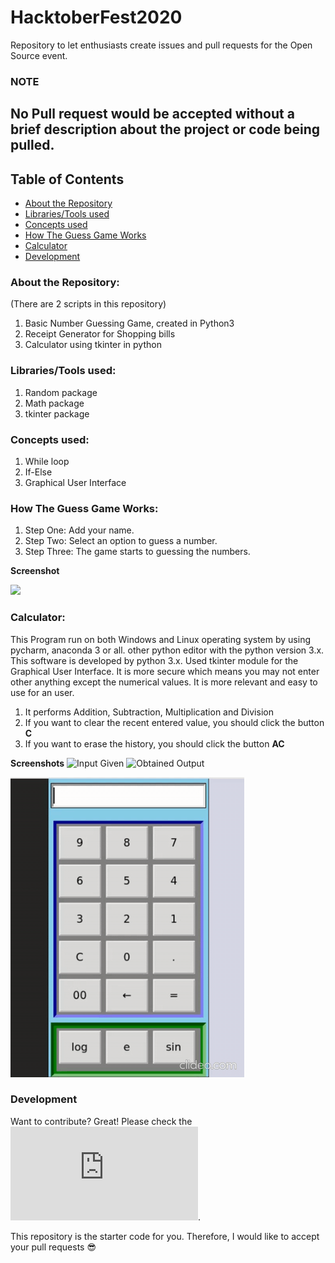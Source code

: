 # HacktoberFest2020
Repository to let enthusiasts create issues and pull requests for the Open Source event.

### NOTE
## No Pull request would be accepted without a brief description about the project or code being pulled. 

## Table of Contents

-   [About the Repository](#abouttherepository)
-   [Libraries/Tools used](#librariestoolsused)
-   [Concepts used](#conceptsused)
-   [How The Guess Game Works](#howtheguessgameworks)
-   [Calculator](#calculator)
-   [Development](#development)

### About the Repository:
(There are 2 scripts in this repository)
1) Basic Number Guessing Game, created in Python3
2) Receipt Generator for Shopping bills
3) Calculator using tkinter in python
 
### Libraries/Tools used:
1) Random package
2) Math package
3) tkinter package

### Concepts used:
1) While loop
2) If-Else
3) Graphical User Interface

### How The Guess Game Works:
1) Step One: Add your name.
2) Step Two: Select an option to guess a number.
3) Step Three: The game starts to guessing the numbers.

**Screenshot**

![](images/game.jpg)

### Calculator:

This Program run on both Windows and Linux operating system by using pycharm, anaconda 3 or all. other python editor with the python version 3.x.
This software is developed by python 3.x.
Used tkinter module for the Graphical User Interface.
It is more secure which means you may not enter other anything except the numerical values.
It is more relevant and easy to use for an user.

1) It performs Addition, Subtraction, Multiplication and Division
2) If you want to clear the recent entered value, you should click the button **C**
3) If you want to erase the history, you should click the button **AC**


**Screenshots**
![Input Given](https://github.com/UshasriMavuri1999/HacktoberFest2020/blob/master/images/input.png)
![Obtained Output](https://github.com/UshasriMavuri1999/HacktoberFest2020/blob/master/images/output.png)

![Alt Text](./images/calculator.gif)

### Development

Want to contribute? Great! Please check the ![Contribution guideline](https://github.com/thepurpleowl/HacktoberFest2020/blob/master/CONTRIBUTING.md).  

This repository is the starter code for you. Therefore, I would like to accept your pull requests 😎
